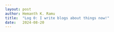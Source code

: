 ```yaml
---
layout: post
author: Hemanth K. Ramu
title:  "Log 0: I write blogs about things now!"
date:   2024-08-20
---
```


